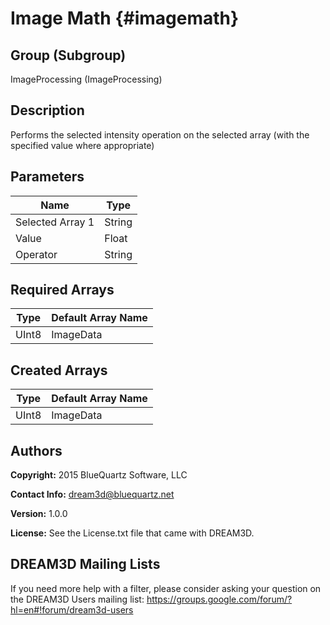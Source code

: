Image Math {#imagemath}
=====

## Group (Subgroup) ##
ImageProcessing (ImageProcessing)


## Description ##
Performs the selected intensity operation on the selected array (with the specified value where appropriate)

## Parameters ##
| Name             | Type |
|------------------|------|
| Selected Array 1 | String |
| Value | Float|
| Operator | String |

## Required Arrays ##

| Type | Default Array Name | 
|------|--------------------|
| UInt8  | ImageData     |

## Created Arrays ##
| Type | Default Array Name | 
|------|--------------------|
| UInt8  | ImageData     |


## Authors ##

**Copyright:** 2015 BlueQuartz Software, LLC

**Contact Info:** dream3d@bluequartz.net

**Version:** 1.0.0

**License:**  See the License.txt file that came with DREAM3D.

## DREAM3D Mailing Lists ##

If you need more help with a filter, please consider asking your question on the DREAM3D Users mailing list:
https://groups.google.com/forum/?hl=en#!forum/dream3d-users



